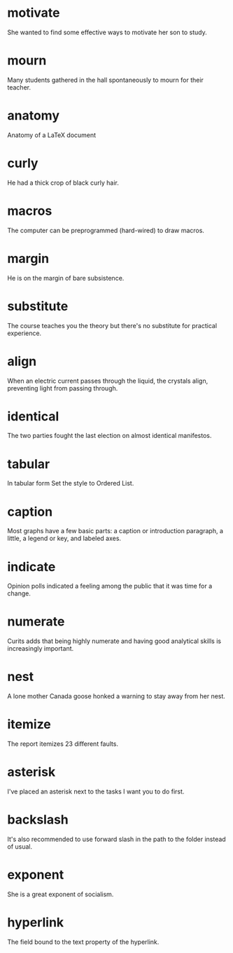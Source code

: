 # motivate

She wanted to find some effective ways to motivate her son to study.

# mourn

Many students gathered in the hall spontaneously to mourn for their teacher.

# anatomy

Anatomy of a LaTeX document

# curly

He had a thick crop of black curly hair.

# macros

The  computer can be preprogrammed (hard-wired) to draw macros.

# margin

He is on the margin of bare subsistence.

# substitute

The course teaches you the theory but there's no substitute for practical experience.

# align

When an electric current passes through the liquid, the crystals align, preventing light from passing through.

# identical

The two parties fought the last election on almost identical manifestos.

# tabular

In tabular form Set the style to Ordered List.

# caption

Most graphs have a few basic parts: a caption or introduction paragraph, a little, a legend or key, and labeled axes.

# indicate

Opinion polls indicated a feeling among the public that it was time for a change.

# numerate

Curits adds that being highly numerate and having good analytical skills is increasingly important.

# nest

A lone mother Canada goose honked a warning to stay away from her nest.

# itemize

The report itemizes 23 different faults.

# asterisk

I've placed an asterisk next to the tasks I want you to do first.

# backslash

It's also recommended to use forward slash in the path to the folder instead of usual.

# exponent

She is a great exponent of socialism.

# hyperlink

The field bound to the text property of the hyperlink.
